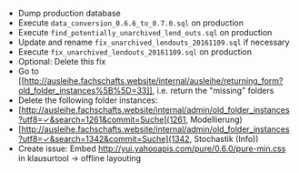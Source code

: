  * Dump production database
 * Execute `data_conversion_0.6.6_to_0.7.0.sql` on production
 * Execute `find_potentially_unarchived_lend_outs.sql` on production
  * Update and rename `fix_unarchived_lendouts_20161109.sql` if necessary
 * Execute `fix_unarchived_lendouts_20161109.sql` on production
  * Optional: Delete this fix
 * Go to [[http://ausleihe.fachschafts.website/internal/ausleihe/returning_form?old_folder_instances%5B%5D=33]], i.e. return the "missing" folders
 * Delete the following folder instances:
  * [http://ausleihe.fachschafts.website/internal/admin/old_folder_instances?utf8=✓&search=1261&commit=Suche](1261, Modellierung)
  * [http://ausleihe.fachschafts.website/internal/admin/old_folder_instances?utf8=✓&search=1342&commit=Suche](1342, Stochastik (Info))
 * Create issue: Embed http://yui.yahooapis.com/pure/0.6.0/pure-min.css in klausurtool -> offline layouting
 

